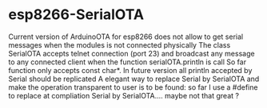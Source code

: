 # esp8266-SerialOTA
Current version of ArduinoOTA for esp8266 does not allow to get serial messages when the modules is not connected physically
The class SerialOTA accepts telnet connection (port 23) and broadcast any message to any connected client when the function serialOTA.println is call
So far function only accepts const char*.
In future version all println accepted by Serial should be replicated
A elegant way to replace Serial by SerialOTA and make the operation transparent to user is to be found: so far I use a #define to replace at compliation Serial by SerialOTA....
maybe not that great ?

